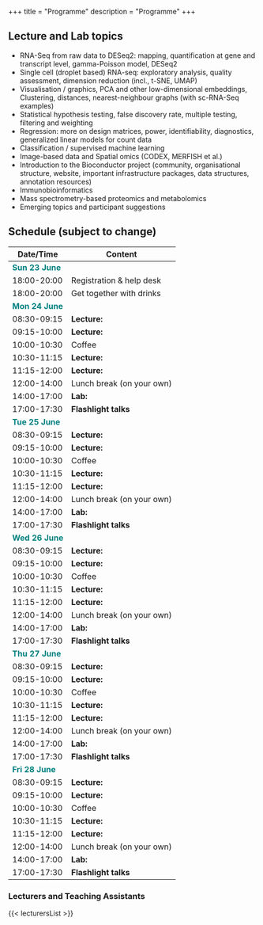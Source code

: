 +++
title = "Programme"
description = "Programme"
+++

## Lecture and Lab topics

- RNA-Seq from raw data to DESeq2: mapping, quantification at gene and transcript level, gamma-Poisson model, DESeq2
- Single cell (droplet based) RNA-seq: exploratory analysis, quality assessment, dimension reduction (incl., t-SNE, UMAP) 
- Visualisation / graphics, PCA and other low-dimensional embeddings, Clustering, distances, nearest-neighbour graphs (with sc-RNA-Seq examples)
- Statistical hypothesis testing, false discovery rate, multiple testing, filtering and weighting
- Regression: more on design matrices, power, identifiability, diagnostics, generalized linear models for count data
- Classification / supervised machine learning
- Image-based data and Spatial omics (CODEX, MERFISH et al.)
- Introduction to the Bioconductor project (community, organisational structure, website, important infrastructure packages, data structures, annotation resources) <!-- Lori Kern -->
- Immunobioinformatics  <!-- Katharina Imkeller -->
- Mass spectrometry-based proteomics and metabolomics <!-- Laurent Gatto, Johannes Rainer --> 
- Emerging topics and participant suggestions

## Schedule (subject to change)

| Date/Time   | Content |
|-------------|---------|
| <font color="teal">**Sun 23 June**</font> | | <!-- Sunday -->
| 18:00-20:00 | Registration & help desk |
| 18:00-20:00 | Get together with drinks |
| <font color="teal">**Mon 24 June**</font> | | <!-- Monday -->
| 08:30-09:15 | **Lecture:** |
| 09:15-10:00 | **Lecture:** |
| 10:00-10:30 | Coffee  |
| 10:30-11:15 | **Lecture:** |
| 11:15-12:00 | **Lecture:** |
| 12:00-14:00 | Lunch break (on your own) |
| 14:00-17:00 | **Lab:** |
| 17:00-17:30 | **Flashlight talks** |
| <font color="teal">**Tue 25 June**</font> | | <!-- Tuesday -->
| 08:30-09:15 | **Lecture:** |
| 09:15-10:00 | **Lecture:** |
| 10:00-10:30 | Coffee  |
| 10:30-11:15 | **Lecture:** |
| 11:15-12:00 | **Lecture:** |
| 12:00-14:00 | Lunch break (on your own) |
| 14:00-17:00 | **Lab:** |
| 17:00-17:30 | **Flashlight talks** |
| <font color="teal">**Wed 26 June**</font> | | <!-- Wednesday -->
| 08:30-09:15 | **Lecture:** |
| 09:15-10:00 | **Lecture:** |
| 10:00-10:30 | Coffee  |
| 10:30-11:15 | **Lecture:** |
| 11:15-12:00 | **Lecture:** |
| 12:00-14:00 | Lunch break (on your own) |
| 14:00-17:00 | **Lab:** |
| 17:00-17:30 | **Flashlight talks** |
| <font color="teal">**Thu 27 June**</font> | | <!-- Thursday -->
| 08:30-09:15 | **Lecture:** |
| 09:15-10:00 | **Lecture:** |
| 10:00-10:30 | Coffee  |
| 10:30-11:15 | **Lecture:** |
| 11:15-12:00 | **Lecture:** |
| 12:00-14:00 | Lunch break (on your own) |
| 14:00-17:00 | **Lab:** |
| 17:00-17:30 | **Flashlight talks** |
| <font color="teal">**Fri 28 June**</font> | | <!-- Friday -->
| 08:30-09:15 | **Lecture:** |
| 09:15-10:00 | **Lecture:** |
| 10:00-10:30 | Coffee  |
| 10:30-11:15 | **Lecture:** |
| 11:15-12:00 | **Lecture:** |
| 12:00-14:00 | Lunch break (on your own) |
| 14:00-17:00 | **Lab:** |
| 17:00-17:30 | **Flashlight talks** |

### Lecturers and Teaching Assistants

{{< lecturersList >}}

